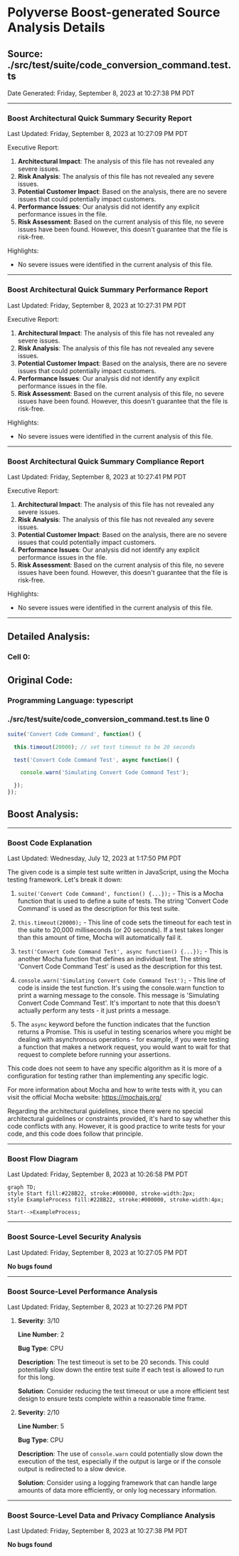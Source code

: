 # Polyverse Boost-generated Source Analysis Details

## Source: ./src/test/suite/code_conversion_command.test.ts
Date Generated: Friday, September 8, 2023 at 10:27:38 PM PDT



---

### Boost Architectural Quick Summary Security Report

Last Updated: Friday, September 8, 2023 at 10:27:09 PM PDT


Executive Report:

1. **Architectural Impact**: The analysis of this file has not revealed any severe issues.
2. **Risk Analysis**: The analysis of this file has not revealed any severe issues.
3. **Potential Customer Impact**: Based on the analysis, there are no severe issues that could potentially impact customers.
4. **Performance Issues**: Our analysis did not identify any explicit performance issues in the file.
5. **Risk Assessment**: Based on the current analysis of this file, no severe issues have been found. However, this doesn't guarantee that the file is risk-free.

Highlights:

- No severe issues were identified in the current analysis of this file.



---

### Boost Architectural Quick Summary Performance Report

Last Updated: Friday, September 8, 2023 at 10:27:31 PM PDT


Executive Report:

1. **Architectural Impact**: The analysis of this file has not revealed any severe issues.
2. **Risk Analysis**: The analysis of this file has not revealed any severe issues.
3. **Potential Customer Impact**: Based on the analysis, there are no severe issues that could potentially impact customers.
4. **Performance Issues**: Our analysis did not identify any explicit performance issues in the file.
5. **Risk Assessment**: Based on the current analysis of this file, no severe issues have been found. However, this doesn't guarantee that the file is risk-free.

Highlights:

- No severe issues were identified in the current analysis of this file.



---

### Boost Architectural Quick Summary Compliance Report

Last Updated: Friday, September 8, 2023 at 10:27:41 PM PDT


Executive Report:

1. **Architectural Impact**: The analysis of this file has not revealed any severe issues.
2. **Risk Analysis**: The analysis of this file has not revealed any severe issues.
3. **Potential Customer Impact**: Based on the analysis, there are no severe issues that could potentially impact customers.
4. **Performance Issues**: Our analysis did not identify any explicit performance issues in the file.
5. **Risk Assessment**: Based on the current analysis of this file, no severe issues have been found. However, this doesn't guarantee that the file is risk-free.

Highlights:

- No severe issues were identified in the current analysis of this file.

---
## Detailed Analysis:

### Cell 0:
## Original Code:

### Programming Language: typescript
### ./src/test/suite/code_conversion_command.test.ts line 0

```typescript
suite('Convert Code Command', function() {

  this.timeout(20000); // set test timeout to be 20 seconds

  test('Convert Code Command Test', async function() {

    console.warn('Simulating Convert Code Command Test');

  });
});

```
## Boost Analysis:



---

### Boost Code Explanation

Last Updated: Wednesday, July 12, 2023 at 1:17:50 PM PDT

The given code is a simple test suite written in JavaScript, using the Mocha testing framework. Let's break it down:

1. `suite('Convert Code Command', function() {...});` - This is a Mocha function that is used to define a suite of tests. The string 'Convert Code Command' is used as the description for this test suite.

2. `this.timeout(20000);` - This line of code sets the timeout for each test in the suite to 20,000 milliseconds (or 20 seconds). If a test takes longer than this amount of time, Mocha will automatically fail it.

3. `test('Convert Code Command Test', async function() {...});` - This is another Mocha function that defines an individual test. The string 'Convert Code Command Test' is used as the description for this test.

4. `console.warn('Simulating Convert Code Command Test');` - This line of code is inside the test function. It's using the console.warn function to print a warning message to the console. This message is 'Simulating Convert Code Command Test'. It's important to note that this doesn't actually perform any tests - it just prints a message.

5. The `async` keyword before the function indicates that the function returns a Promise. This is useful in testing scenarios where you might be dealing with asynchronous operations - for example, if you were testing a function that makes a network request, you would want to wait for that request to complete before running your assertions.

This code does not seem to have any specific algorithm as it is more of a configuration for testing rather than implementing any specific logic.

For more information about Mocha and how to write tests with it, you can visit the official Mocha website: https://mochajs.org/

Regarding the architectural guidelines, since there were no special architectural guidelines or constraints provided, it's hard to say whether this code conflicts with any. However, it is good practice to write tests for your code, and this code does follow that principle.



---

### Boost Flow Diagram

Last Updated: Friday, September 8, 2023 at 10:26:58 PM PDT

```mermaid
graph TD;
style Start fill:#228B22, stroke:#000000, stroke-width:2px;
style ExampleProcess fill:#228B22, stroke:#000000, stroke-width:4px;

Start-->ExampleProcess;
```




---

### Boost Source-Level Security Analysis

Last Updated: Friday, September 8, 2023 at 10:27:05 PM PDT

**No bugs found**



---

### Boost Source-Level Performance Analysis

Last Updated: Friday, September 8, 2023 at 10:27:26 PM PDT

1. **Severity**: 3/10

   **Line Number**: 2

   **Bug Type**: CPU

   **Description**: The test timeout is set to be 20 seconds. This could potentially slow down the entire test suite if each test is allowed to run for this long.

   **Solution**: Consider reducing the test timeout or use a more efficient test design to ensure tests complete within a reasonable time frame.


2. **Severity**: 2/10

   **Line Number**: 5

   **Bug Type**: CPU

   **Description**: The use of `console.warn` could potentially slow down the execution of the test, especially if the output is large or if the console output is redirected to a slow device.

   **Solution**: Consider using a logging framework that can handle large amounts of data more efficiently, or only log necessary information.






---

### Boost Source-Level Data and Privacy Compliance Analysis

Last Updated: Friday, September 8, 2023 at 10:27:38 PM PDT

**No bugs found**

